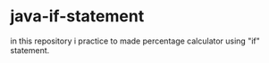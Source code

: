 # java-if-statement
in this repository i practice to made percentage calculator using "if" statement.
